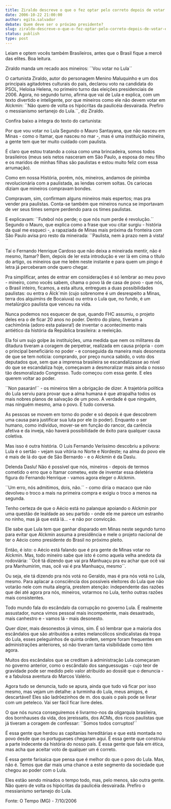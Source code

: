 ```yaml
---
title: Ziraldo descreve o que o fez optar pelo correto depois de votar em Heloisa Helena, agora ele escolhe o melhor candidado. Valeu B
date: 2006-10-22 21:00:00
author: egito.salvador
debate: Quem deve ser o próximo presidente?
slug: ziraldo-descreve-o-que-o-fez-optar-pelo-correto-depois-de-votar-em-heloisa-helena-agora-ele-escolhe-o-melhor-candidado-valeu-b
status: publish 
type: post
---
```


Leiam e optem vocês também Brasileiros, antes que o Brasil fique a mercê das elites. Boa leitura. 

Ziraldo manda um recado aos mineiros: ´´Vou votar no Lula´´
 
O cartunista Ziraldo, autor do personagem Menino Maluquinho e um dos
principais agitadotres culturais do país, declarou voto na candidata
do PSOL, Heloísa Helena, no primeiro turno das eleições
presidenciais de 2006. Agora, no segundo turno, afirma que vai de
Lula e explica, com um texto divertido e inteligente, por que
mineiros como ele não devem votar em Alckmin: ´´Não quero de volta
os hipócritas da paulicéia desvairada. Prefiro o messianismo
sertanejo do Lula.´´, diz Ziraldo.
 
Confira baixo a íntegra do texto do cartunista:
 
Por que vou votar no Lula
Segundo o Mauro Santayana, que não nasceu em Minas - como o Itamar,
que nasceu no mar -, mas é uma instituição mineira, a gente tem que
ter muito cuidado com paulista.
 
É claro que estou tratando a coisa como uma brincadeira, somos todos
brasileiros (meus seis netos nasceram em São Paulo, a esposa do meu
filho e os maridos de minhas filhas são paulistas e estou muito
feliz com essa arrumação).
 
Como em nossa História, porém, nós, mineiros, andamos de pinimba 
revolucionária com a paulistada, as lendas correm soltas. Os
cariocas diziam que mineiros compravam bondes.
 
Compravam, sim, confirmam alguns mineiros mais espertos; mas pra
vender pra paulistas. Conta-se também que mineiros nunca se
importavam de ver seus times sempre perdendo para os times
paulistas.
 
E explicavam: ´´Futebol nós perde; o que nós num perde é
revolução.´´ Segundo o Mauro, que explica como a frase que vou citar
surgiu - história da qual me esqueci -, a rapaziada de Minas mais
próxima da fronteira com São Paulo avisa pro resto da
mineirada: ´´Paulista, nem à prazo nem à vista!´´
 
Taí o Fernando Henrique Cardoso que não deixa a mineirada mentir,
não é mesmo, Itamar? Bem, depois de ler esta introdução e ver lá em
cima o título do artigo, os mineiros que me leêm neste instante e
para quem um pingo é letra já perceberam onde quero chegar.
 
Pra simplificar, antes de entrar em considerações é só lembrar ao
meu povo - mineiro, como vocês sabem, chama o povo lá de casa de
povo - que nós, o Brasil inteiro, ficamos, a esta altura, entregues
a duas possibilidades paulistas: ou entra o Álck´min (cujo sobrenome
é um desrespeito a Minas, terra dos alquimíns de Bocaiuva) ou entra
o Lula que, no fundo, é um metalúrgico paulista que venceu na vida.
 
Nunca podemos nos esquecer de que, quando FHC assumiu, o projeto 
deles era o de ficar 20 anos no poder. Dentro do plano, tiveram a
cachimônia (adoro esta palavra!) de inventar o acontecimento mais
antiético da história da República brasileira: a reeleição.
 
Ela foi um sujo golpe às instituições, uma medida que nem os
militares da ditadura tiveram a coragem de perpetrar, realizada em
causa própria - com o principal beneficiário no poder - e conseguida
da maneira mais desonesta de que se tem notícia: comprando, por
preço nunca sabido, o voto dos deputados que, sem que a imprensa
brasileira se escandalizasse ao nível do que se escandaliza hoje,
começavam a desmoralizar mais ainda o nosso tão desmoralizado
Congresso. Tudo começou com essa gente. E eles querem voltar ao
poder.
 
´´Non pasarán!´´ - os mineiros têm a obrigação de dizer. A
trajetória política do Lula serviu para provar que a alma humana é
que atrapalha todos os mais nobres planos de salvação de um povo. A
verdade é que ninguém, mas ninguém mesmo, ama o povo. É tudo
conversa.
 
As pessoas se movem em torno do poder e só depois é que descobrem
uma causa para justificar sua luta por ele (o poder). Enquanto o ser
humano, como indivíduo, mover-se em função do rancor, da carência
afetiva e da inveja, não haverá possibilidade de êxito para qualquer
causa coletiva.
 
Mas isso é outra história. O Luis Fernando Veríssimo descobriu a 
pólvora: Lula é o sertão - vejam sua vitória no Norte e Nordeste; na
alma do povo ele é mais de lá do que de São Bernardo - e o Alckmin é
da Daslu.
 
Delenda Daslu! Não é possível que nós, mineiros - depois de termos
cometido o erro que o Itamar cometeu, este de inventar essa
deletéria figura do Fernando Henrique - vamos agora eleger o Alckmin.
 
´´Um erro, nós admitimos, dois, não.´´ - como diria o macaco que não
devolveu o troco a mais na primeira compra e exigiu o troco a menos
na segunda.
 
Tenho certeza de que o Aécio está no palanque apoiando o Alckmin por
uma questão de lealdade ao seu partido - onde ele me parece um
estranho no ninho, mas já que está lá... - e não por convicção.
 
Ele sabe que Lula tem que ganhar disparado em Minas neste segundo
turno para evitar que Alckmin assuma a presidência e mele o projeto
nacional de ter o Aécio como presidente do Brasil no próximo pleito.
 
Então, é isto: o Aécio está falando que é pra gente de Minas votar
no Alckmin. Mas, todo mineiro sabe que isto é como aquela velha
anedota da rodoviária: ´´Ocê tá dizendo que vai pra Manhuaçu pra eu
achar que ocê vai pra Manhumirim, mas, ocê vai é pra Manhuaçu,
mesmo´´.
 
Ou seja, ele tá dizendo pra nós votá no Geraldo, mas é pra nós votá
no Lula, mesmo. Para aplacar a consciência dos possíveis eleitores 
do Lula que não votarão nele com muita alegria, prestem atenção:
independente das razões que dei até agora pra nós, mineiros,
votarmos no Lula, tenho outras razões mais consistentes.
 
Todo mundo fala do escândalo da corrupção no governo Lula. É
realmente assustador, nunca vimos pessoal mais incompetente, mais
desastrado, mais canhestro e - vamos lá - mais desonesto.
 
Quer dizer, mais desonestos já vimos, sim. É só lembrar que a
maioria dos escândalos que são atribuídos a estes melancólicos
sindicalistas da tropa do Lula, esses peleguinhos de quinta ordem,
sempre foram frequentes em administrações anteriores, só não tiveram
tanta visibilidade como têm agora.
 
Muitos dos escândalos que se creditam à administração Lula começaram
no governo anterior, como o escândalo dos sanguessugas - cujo teor
de gravidade pode ser medido pelo valor atribuído ao dossiê que o
denuncia - e a fabulosa aventura do Marcos Valério.
 
Agora tudo se denuncia, tudo se apura, ainda que tudo vá ficar por
isso mesmo, mas vejam um detalhe: a turminha do Lula, meus amigos, é
descartável! Eles são ladrõezinhos de m. dos quais o país pode se
livrar com um peteleco. Vai ser fácil ficar livre deles.
 
O que nós nunca conseguiremos é livrarmo-nos da oligarquia
brasileira, dos bornhauses da vida, dos jereissatis, dos ACMs, dos 
ricos paulistas que já tiveram a coragem de confessar: ´´Somos todos
corruptos!´´
 
É essa gente que herdou as capitanias hereditárias e que está
montada no povo desde que os portugueses chegaram aqui. É essa gente
que construiu a parte indecente da história do nosso país. É essa
gente que fala em ética, mas acha que aceitar voto de qualquer um é
correto.
 
É essa gente farisaica que pensa que é melhor do que o povo do Lula.
Mas, não é. Temos que dar mais uma chance a este segmento da
sociedade que chegou ao poder com o Lula.
 
Eles estão sendo minados o tempo todo, mas, pelo menos, são outra
gente. Não quero de volta os hipócritas da paulicéia desvairada.
Prefiro o messianismo sertanejo do Lula.
 
Fonte: O Tempo (MG) - 7/10/2006
